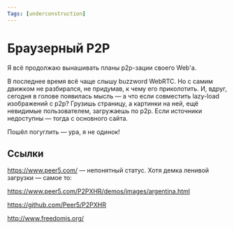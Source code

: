 ```yaml
---
Tags: [underconstruction]
---
```


# Браузерный P2P

Я всё продолжаю вынашивать планы p2p-зации своего Web'а.

В последнее время всё чаще слышу buzzword WebRTC. Но с самим движком не разбирался, не придумав, к чему его приколотить. И, вдруг, сегодня в голове появилась мысль — а что если совместить lazy-load изображений с p2p? Грузишь страницу, а картинки на ней, ещё невидимые пользователем, загружаешь по p2p. Если источники недоступны — тогда с основного сайта.

Пошёл погуглить — ура, я не одинок!

## Ссылки

https://www.peer5.com/ — непонятный статус. Хотя демка ленивой загрузки — самое то:

https://www.peer5.com/P2PXHR/demos/images/argentina.html

https://github.com/Peer5/P2PXHR

http://www.freedomjs.org/

